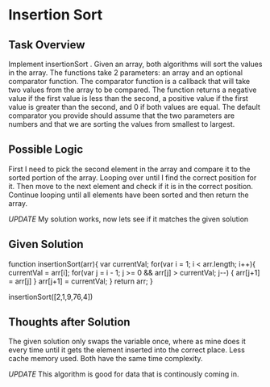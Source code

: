 # Insertion Sort

## Task Overview
Implement insertionSort  . Given an array, both algorithms will sort the values in the array. The functions take 2 parameters: an array and an optional comparator function. The comparator function is a callback that will take two values from the array to be compared. The function returns a negative value if the first value is less than the second, a positive value if the first value is greater than the second, and 0 if both values are equal. The default comparator you provide should assume that the two parameters are numbers and that we are sorting the values from smallest to largest.

## Possible Logic
First I need to pick the second element in the array and compare it to the sorted portion of the array. Looping over until I find the correct position for it.
Then move to the next element and check if it is in the correct position. Continue looping until all elements have been sorted and then return the array.

*UPDATE* My solution works, now lets see if it matches the given solution

## Given Solution
function insertionSort(arr){
	var currentVal;
    for(var i = 1; i < arr.length; i++){
        currentVal = arr[i];
        for(var j = i - 1; j >= 0 && arr[j] > currentVal; j--) {
            arr[j+1] = arr[j]
        }
        arr[j+1] = currentVal;
    }
    return arr;
}

insertionSort([2,1,9,76,4])

## Thoughts after Solution
The given solution only swaps the variable once, where as mine does it every time until it gets the element inserted into the correct place. Less cache memory used. Both have the same time complexity.

*UPDATE* This algorithm is good for data that is continously coming in.
